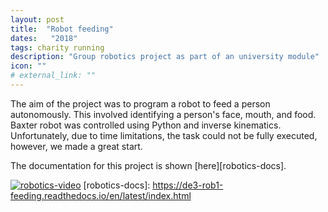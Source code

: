 ```yaml
---
layout: post
title:  "Robot feeding"
dates:   "2018"
tags: charity running
description: "Group robotics project as part of an university module"
icon: ""
# external_link: ""
---
```


The aim of the project was to program a robot to feed a person autonomously. This involved identifying a person's face, mouth, and food. Baxter robot was controlled using Python and inverse kinematics. Unfortunately, due to time limitations, the task could not be fully executed, however, we made a great start. 

The documentation for this project is shown [here][robotics-docs].

[![robotics-video](https://img.youtube.com/vi/USokTxmsZnA/0.jpg)](https://www.youtube.com/watch?v=USokTxmsZnA)
[robotics-docs]: https://de3-rob1-feeding.readthedocs.io/en/latest/index.html